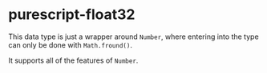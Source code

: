 # purescript-float32

This data type is just a wrapper around `Number`, where
entering into the type can only be done with `Math.fround()`.

It supports all of the features of `Number`.
